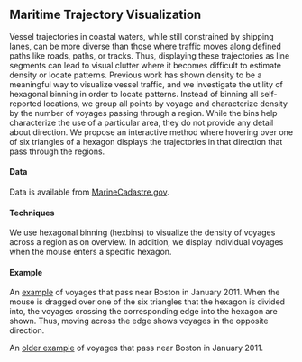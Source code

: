 ## Maritime Trajectory Visualization ##

Vessel trajectories in coastal waters, while still constrained by shipping lanes, can be more diverse than those where traffic moves along defined paths like roads, paths, or tracks. Thus, displaying these trajectories as line segments can lead to visual clutter where it becomes difficult to estimate density or locate patterns. Previous work has shown density to be a meaningful way to visualize vessel traffic, and we investigate the utility of hexagonal binning in order to locate patterns. Instead of binning all self-reported locations, we group all points by voyage and characterize density by the number of voyages passing through a region. While the bins help characterize the use of a particular area, they do not provide any detail about direction. We propose an interactive method where hovering over one of six triangles of a hexagon displays the trajectories in that direction that pass through the regions.

#### Data ####

Data is available from [MarineCadastre.gov](http://marinecadastre.gov/ais/).

#### Techniques ####

We use hexagonal binning (hexbins) to visualize the density of voyages across a region as on overview. In addition, we display individual voyages when the mouse enters a specific hexagon.

#### Example ###

An [example](https://rishuvaid.github.io/maritime-vis/ais-tri-map.html) of voyages that pass near Boston in January 2011. When the mouse is dragged over one of the six triangles that the hexagon is divided into, the voyages crossing the corresponding edge into the hexagon are shown. Thus, moving across the edge shows voyages in the opposite direction.

An [older example](https://rishuvaid.github.io/maritime-vis/ais-map.html) of voyages that pass near Boston in January 2011.
